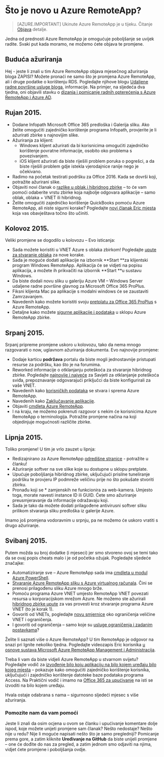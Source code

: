 
<properties
    pageTitle="Što je novo u Azure RemoteApp? | Microsoft Azure"
    description="Dodatne informacije o promjenama i poboljšane Azure RemoteApp"
    services="remoteapp"
    documentationCenter=""
    authors="lizap"
    manager="mbaldwin" />

<tags
    ms.service="remoteapp"
    ms.workload="compute"
    ms.tgt_pltfrm="na"
    ms.devlang="na"
    ms.topic="article"
    ms.date="08/15/2016"
    ms.author="elizapo" />



# <a name="whats-new-in-azure-remoteapp"></a>Što je novo u Azure RemoteApp?

> [AZURE.IMPORTANT]
> Ukinute Azure RemoteApp je u tijeku. Čitanje [Objava](https://go.microsoft.com/fwlink/?linkid=821148) detalje.

Jedna od prednosti Azure RemoteApp je omogućuje poboljšanje se uvijek radite. Svaki put kada moramo, ne možemo ćete objava te promjene.

## <a name="future-updates"></a>Buduća ažuriranja
Hej - jeste li znali u tim Azure RemoteApp objava mjesečnog ažuriranja bloga ZAPISI? Možete pronaći ne samo što je promjena Azure RemoteApp, ali i druge podatke o korištenju RDS. Pogledajte njihove blogu [Udaljene radne površine usluge bloga](https://blogs.msdn.microsoft.com/rds/), informacije. Na primjer, na sljedeća dva tjedna, oni objavili stavku o [dizanja i pomicanje radnih opterećenja s Azure RemoteApp i Azure AD](https://blogs.msdn.microsoft.com/rds/2016/01/19/lift-and-shift-your-workloads-with-azure-remoteapp-and-azure-ad-domain-services/).
 
## <a name="september-2015"></a>Rujan 2015.
- Dodane Infopath Microsoft Office 365 predloška i Galerija sliku. Ako želite omogućiti zajedničko korištenje programa Infopath, provjerite je li ažurirati zbirke s najnovijim slike.
- Ažuriranja za klijent:
    - Windows klijent ažurirati da bi korisnicima omogućiti zajedničko korištenje povratne informacije, osobito oko problema s povezivanjem.
    - iOS klijent ažurirati da biste riješili problem poruka o pogrešci, a da biste riješili problem gdje istekla vjerodajnice ranije nego je očekivano.
- Radimo na početak testirati podršku za Office 2016. Kada se dovrši koji, potražite ažurirani slike.
- Objaviti novi članak o [razlike u oblak i hibridnog zbirke](remoteapp-collections.md) – to će vam pomoći odaberite vrstu zbirke koja najbolje odgovara aplikacije – samo oblak, oblaka + VNET ili hibridnog.
- Želite omogućiti zajedničko korištenje QuickBooks pomoću Azure RemoteApp, ali niste sigurni korake? Pogledajte [novi članak Eric mjesta](remoteapp-quickbooks.md) koja vas obavještava točno što učiniti.

## <a name="august-2015"></a>Kolovoz 2015.
Veliki promjene se dogodilo u kolovozu – Evo isticanja:

- Sada možete koristiti u VNET Azure s oblaka zbirkom! Pogledajte [upute za stvaranje oblaka](remoteapp-create-cloud-deployment.md) za nove korake.
- Sada je moguće dodati aplikacije na izbornik **Start **za klijentski program Windows RemoteApp. Aplikacija će se vidjeti na popisu aplikacija, a možete ih prikvačiti na izbornik **Start **u sustavu Windows.
- Da biste dodali novu sliku u galeriju Azure VM – Windows Server udaljene radne površine glavnog za Microsoft Office 365 ProPlus.
- Fiksni klijenta Mac pa aplikacije s modalni windows će se zaustaviti Zamrzavanjem.
- Navedenih kako možete koristiti svoju [pretplatu za Office 365 ProPlus](remoteapp-officesubscription.md) s Azure RemoteApp.
- Detaljne kako možete [sigurne aplikacije i podataka](remoteapp-secure.md) u sklopu Azure RemoteApp zbirke.

## <a name="july-2015"></a>Srpanj 2015.

Srpanj pripreme promjene uskoro u kolovozu, tako da nema mnogo razgovarati o now, uglavnom ažuriranja dokumenta. Evo najnovije promjene:

- Dodaje karticu **podržava** portalu da biste mogli jednostavnije pristupati resurse za podršku, kao što je na forumima.
- Reworked informacije o otklanjanju poteškoća za stvaranje hibridnog zbirke. Pogledajte [najnovije i najveće](remoteapp-hybridtrouble.md) za Savjeti za otklanjanje poteškoća sviđa, prepoznavanje odgovarajući priključci da biste konfigurirali za vaše VNET.
- Navedenih kako [korisničkih podataka](remoteapp-upd.md) se stvara i sprema Azure RemoteApp.
- Navedenih kako [Zaključavanje aplikacije](remoteapp-secure.md).
- Objaviti [cmdleta Azure RemoteApp](https://msdn.microsoft.com/library/mt428031.aspx).
- I na kraju, ne možemo pokrenuti razgovor s nekim će korisnicima Azure RemoteApp o terminologija. Potražite promjene načina na koji objedinjuje mogućnosti različite zbirke.

## <a name="june-2015"></a>Lipnja 2015.

Toliko promjene! U tim je vrlo zauzet u lipnja:

- Redizajnirano za Azure RemoteApp [odredišne stranice](https://www.remoteapp.windowsazure.com/) - potražite u članku!
- Ažuriranje softver na sve slike koje su dostupne u sklopu pretplate.
- Upućuje poboljšanja hibridnog zbirke, uključujući prisilne tuneliranje podršku te provjeru IP podmreže veličinu prije no što pokušate stvoriti zbirku.
- Pronađu koji se * zamjenskih ne funkcionira za web-kamera. Umjesto toga, morate navesti instance ID ili GUID. Ćete smo ažuriranje preusmjeravanje da informacije odražavaju koji.
- Sada je tako da možete dodati prilagođene antivirusni softver sliku prilikom stvaranja sliku predloška iz galerije Azure.

Imamo još promjena vodoravnim u srpnju, pa ne možemo će uskoro vratiti s drugo ažuriranje.

## <a name="may-2015"></a>Svibanj 2015.

Putem možda su broj dodatke (i mjeseci) jer smo stvoreno ovoj se temi tako da se ovaj popis cheats malo i je od početka ožujak. Pogledajte sljedeće značajke:

- Automatiziranje sve – Azure RemoteApp sada ima [cmdleta u modul Azure PowerShell](remoteapp-tutorial-arawithpowershell.md).
- [Stvaranje Azure RemoteApp sliku s Azure virtualnog računala](remoteapp-image-on-azurevm.md). Čini se prenosi prilagođenu sliku Azure mnogo brže.
- Pomoću programa Azure VNET umjesto RemoteApp VNET povezati resursa u korporacijskom mrežom Azure. Ne možemo ste ažurirali [hibridnog zbirke upute](remoteapp-create-hybrid-deployment.md) za vas provesti kroz stvaranje programa Azure VNET (to je korak 1).
- Govoriti od VNETs, pogledajte [novu smjernice](remoteapp-vnetsizing.md) oko ograničenja veličine VNET i ograničenja.
- I govoriti od ograničenja – samo koje su [usluge ograničenja i zadanim postavkama](../azure-subscription-service-limits.md)?

Želite li saznati više o Azure RemoteApp? U tim RemoteApp je odgovor na snazi pri Ignite nekoliko tjedna. Pogledajte videozapis Eric korisnika [u osnove sustava Microsoft Azure RemoteApp Management i Administracija](http://channel9.msdn.com/Events/Ignite/2015/BRK3868).

Treba li vam da biste vidjeli Azure RemoteApp u stvarnom svijetu? Pogledajte vodič za [izvođenje bilo koju aplikaciju na bilo kojem uređaju bilo kojeg mjesta](remoteapp-anyapp.md) – pokazuje kako omogućiti zajedničko korištenje korisnika, uključujući i zajedničko korištenje datoteke baze podataka programa Access. Na Praktični vodič i imamo na [Office 365 za upućivanje](remoteapp-tutorial-o365anywhere.md) na isti se izvoditi na bilo kojem uređaju.

Hvala ostaje odabrana s nama – sigurnosno sljedeći mjesec s više ažuriranja.


### <a name="help-us-help-you"></a>Pomozite nam da vam pomoći
Jeste li znali da osim ocjena u ovom se članku i upućivanje komentare dolje ispod, koje možete unijeti promjene sam članak? Nešto nedostaje? Nešto nije u redu? Nije li moguće napisati nešto što je samo pregledniji? Pomicanje prema gore, a zatim kliknite **Uređivanje na GitHub** da biste unijeli promjene – one će dođite do nas za pregled, a zatim jednom smo odjaviti na njima, vidjet ćete promjene i poboljšanja ovdje.
